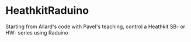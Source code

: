 # HeathkitRaduino
Starting from Allard's code with Pavel's teaching, control a Heathkit SB- or HW- series using Raduino
